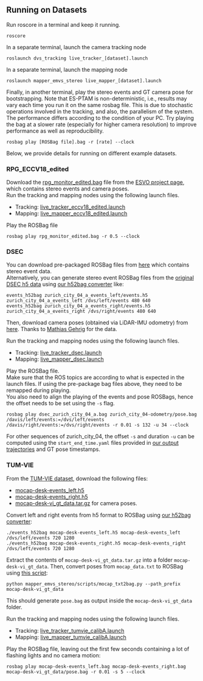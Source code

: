 ## Running on Datasets

Run roscore in a terminal and keep it running.

    roscore

In a separate terminal, launch the camera tracking node

    roslaunch dvs_tracking live_tracker_[dataset].launch

In a separate terminal, launch the mapping node

    roslaunch mapper_emvs_stereo live_mapper_[dataset].launch

Finally, in another terminal, play the stereo events and GT camera pose for bootstrapping. 
Note that ES-PTAM is non-deterministic, i.e., results may vary each time you run it on the same rosbag file.
This is due to stochastic operations involved in the tracking, and also, the parallelism of the system. 
The performance differs according to the condition of your PC.
Try playing the bag at a slower rate (especially for higher camera resolution) to improve performance as well as reproducibility.

    rosbag play [ROSBag file].bag -r [rate] --clock

Below, we provide details for running on different example datasets.
  

### RPG_ECCV18_edited

Download the [rpg_monitor_edited.bag](https://drive.google.com/file/d/1P8N3YfYnF5lgOgZGqkMU73otEnedztgy/view?usp=drive_web) file from the [ESVO project page](https://sites.google.com/view/esvo-project-page/home#h.tl1va3u667ae), which contains stereo events and camera poses.\
Run the tracking and mapping nodes using the following launch files.
* Tracking: [live_tracker_eccv18_edited.launch](/dvs_tracking/launch/live_tracker_eccv18_edited.launch)
* Mapping: [live_mapper_eccv18_edited.launch](/mapper_emvs_stereo/launch/live_mapper_eccv18_edited.launch)

Play the ROSBag file

    rosbag play rpg_monitor_edited.bag -r 0.5 --clock

### DSEC

You can download pre-packaged ROSBag files from [here](https://github.com/arclab-hku/Event_based_VO-VIO-SLAM?tab=readme-ov-file#modified-dsec-dataset) which contains stereo event data.\
Alternatively, you can generate stereo event ROSBag files from the [original DSEC h5 data](https://dsec.ifi.uzh.ch/dsec-datasets/download/) using [our h52bag converter](https://github.com/tub-rip/events_h52bag) like:

	events_h52bag zurich_city_04_a_events_left/events.h5 zurich_city_04_a_events_left /dvs/left/events 480 640
	events_h52bag zurich_city_04_a_events_right/events.h5 zurich_city_04_a_events_right /dvs/right/events 480 640
	
Then, download camera poses (obtained via LiDAR-IMU odometry) from [here](https://github.com/tub-rip/dvs_mcemvs/tree/main/data/DSEC). Thanks to [Mathias Gehrig](https://magehrig.github.io/) for the data.

Run the tracking and mapping nodes using the following launch files.
* Tracking: [live_tracker_dsec.launch](/dvs_tracking/launch/live_tracker_dsec.launch)
* Mapping: [live_mapper_dsec.launch](/mapper_emvs_stereo/launch/live_mapper_dsec.launch)

Play the ROSBag file. \
Make sure that the ROS topics are according to what is expected in the launch files. If using the pre-package bag files above, they need to be remapped during playing.\
You also need to align the playing of the events and pose ROSBags, hence the offset needs to be set using the `-s` flag.

    rosbag play dsec_zurich_city_04_a.bag zurich_city_04-odometry/pose.bag /davis/left/events:=/dvs/left/events /davis/right/events:=/dvs/right/events -r 0.01 -s 132 -u 34 --clock

For other sequences of zurich_city_04, the offset `-s` and duration `-u` can be computed using the `start_end_time.yaml` files provided in [our output trajectories](/trajectory_eval/results/dsec) and GT pose timestamps.

### TUM-VIE

From the [TUM-VIE dataset](https://vision.in.tum.de/data/datasets/visual-inertial-event-dataset), download the following files:
* [mocap-desk-events_left.h5](https://tumevent-vi.vision.in.tum.de/mocap-desk/mocap-desk-events_left.h5)
* [mocap-desk-events_right.h5](https://tumevent-vi.vision.in.tum.de/mocap-desk/mocap-desk-events_right.h5) 
* [mocap-desk-vi_gt_data.tar.gz](https://tumevent-vi.vision.in.tum.de/mocap-desk/mocap-desk-vi_gt_data.tar.gz) for camera poses.

Convert left and right events from h5 format to ROSBag using [our h52bag converter](https://github.com/tub-rip/events_h52bag):

	./events_h52bag mocap-desk-events_left.h5 mocap-desk-events_left /dvs/left/events 720 1280
	./events_h52bag mocap-desk-events_right.h5 mocap-desk-events_right /dvs/left/events 720 1280
	
Extract the contents of `mocap-desk-vi_gt_data.tar.gz` into a folder `mocap-desk-vi_gt_data`. Then, convert poses from `mocap_data.txt` to ROSBag using [this script](/mapper_emvs_stereo/scripts/mocap_txt2bag.py):
	
	python mapper_emvs_stereo/scripts/mocap_txt2bag.py --path_prefix mocap-desk-vi_gt_data

This should generate `pose.bag` as output inside the `mocap-desk-vi_gt_data` folder.

Run the tracking and mapping nodes using the following launch files.
* Tracking: [live_tracker_tumvie_calibA.launch](/dvs_tracking/launch/live_tracker_tumvie_calibA.launch)
* Mapping: [live_mapper_tumvie_calibA.launch](/mapper_emvs_stereo/launch/live_mapper_tumvie_calibA.launch)

Play the ROSBag file, leaving out the first few seconds containing a lot of flashing lights and no camera motion:

    rosbag play mocap-desk-events_left.bag mocap-desk-events_right.bag mocap-desk-vi_gt_data/pose.bag -r 0.01 -s 5 --clock
